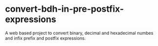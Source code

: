 # convert-bdh-in-pre-postfix-expressions
 A web based project to convert binary, decimal and hexadecimal numbes and infix prefix and postfix expressions. 

